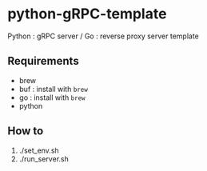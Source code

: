 # python-gRPC-template
Python : gRPC server / Go : reverse proxy server template

## Requirements
- brew
- buf : install with `brew`
- go : install with `brew`
- python

## How to
1. ./set_env.sh
2. ./run_server.sh
